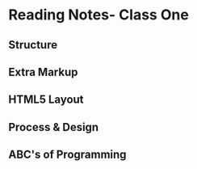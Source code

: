 
# Reading Notes- Class One


## Structure


## Extra Markup


## HTML5 Layout


## Process & Design


## ABC's of Programming
